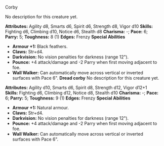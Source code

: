 Corby

No description for this creature yet.

**Attributes:** Agility d8, Smarts d6, Spirit d6, Strength d8, Vigor
d10
**Skills:** Fighting d6, Climbing d10, Notice d6, Stealth d8
**Charisma:** -; **Pace:** 6; **Parry:** 5; **Toughness:** 8 (1)
**Edges:** Frenzy
**Special Abilities**
- **Armour +1:** Black feathers.
- **Claws:** Str+d4.
- **Darkvision:** No vision penalties for darkness (range 12").
- **Pounce:** +4 attack/damage and -2 Parry when first moving adjacent
to foe.
- **Wall Walker:** Can automatically move across vertical or inverted
surfaces with Pace 6".
**Dread corby**
No description for this creature yet.

**Attributes:** Agility d10, Smarts d6, Spirit d8, Strength d12, Vigor
d12+1
**Skills:** Fighting d6, Climbing d12, Notice d8, Stealth d10
**Charisma:** -; **Pace:** 6; **Parry:** 5; **Toughness:** 9 (1)
**Edges:** Frenzy
**Special Abilities**
- **Armour +1:** Natural armour.
- **Claws:** Str+d4.
- **Darkvision:** No vision penalties for darkness (range 12").
- **Pounce:** +4 attack/damage and -2 Parry when first moving adjacent
to foe.
- **Wall Walker:** Can automatically move across vertical or inverted
surfaces with Pace 6".

